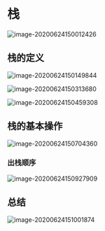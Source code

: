 # 栈

![image-20200624150012426](https://cdn.jsdelivr.net/gh/KimYangOfCat/MyPicStorage/2021-CSPostgraduate-408/20200810010108.jpg)

## 栈的定义

![image-20200624150149844](https://cdn.jsdelivr.net/gh/KimYangOfCat/MyPicStorage/2021-CSPostgraduate-408/20200810010114.jpg)

![image-20200624150313680](https://cdn.jsdelivr.net/gh/KimYangOfCat/MyPicStorage/2021-CSPostgraduate-408/20200810010121.jpg)

![image-20200624150459308](https://cdn.jsdelivr.net/gh/KimYangOfCat/MyPicStorage/2021-CSPostgraduate-408/20200810010127.jpg)

## 栈的基本操作

![image-20200624150704360](https://cdn.jsdelivr.net/gh/KimYangOfCat/MyPicStorage/2021-CSPostgraduate-408/20200810010132.jpg)

### 出栈顺序

![image-20200624150927909](https://cdn.jsdelivr.net/gh/KimYangOfCat/MyPicStorage/2021-CSPostgraduate-408/20200810010138.jpg)

## 总结

![image-20200624151001874](https://cdn.jsdelivr.net/gh/KimYangOfCat/MyPicStorage/2021-CSPostgraduate-408/20200810010144.jpg)

<!-- 评论模块，不可删除 -->
<Vssue  />
